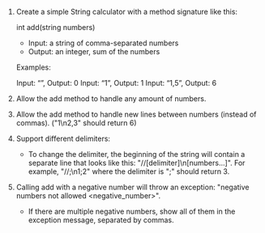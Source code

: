 1. Create a simple String calculator with a method signature like this:

   int add(string numbers)
   - Input: a string of comma-separated numbers
   - Output: an integer, sum of the numbers
   
   Examples:

   Input: “”, Output: 0
   Input: “1”, Output: 1
   Input: “1,5”, Output: 6

2. Allow the add method to handle any amount of numbers.

3. Allow the add method to handle new lines between numbers (instead of commas). ("1\n2,3" should return 6)

4. Support different delimiters:

   - To change the delimiter, the beginning of the string will contain a separate line that looks like this: "//[delimiter]\n[numbers…]". For example, "//;\n1;2" where the delimiter is ";" should return 3.

5. Calling add with a negative number will throw an exception: "negative numbers not allowed <negative_number>".

   - If there are multiple negative numbers, show all of them in the exception message, separated by commas.